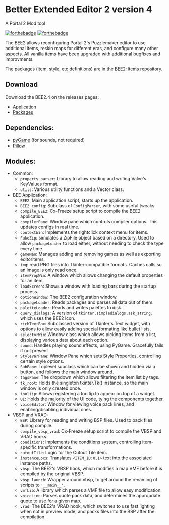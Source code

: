 # Better Extended Editor 2 version 4 #
A Portal 2  Mod tool

[![forthebadge](http://forthebadge.com/images/badges/designed-in-ms-paint.svg)](http://forthebadge.com)
[![forthebadge](http://forthebadge.com/images/badges/made-with-crayons.svg)](http://forthebadge.com)

The BEE2 allows reconfiguring Portal 2's Puzzlemaker editor to use additional items, reskin maps for 
different eras, and configure many other aspects. All vanilla items have been upgraded with additional 
bugfixes and improvments.

The packages (item, style, etc definitions) are in the [BEE2-Items](https://github.com/TeamSpen210/BEE2-items) repository.

## Download
Download the BEE2.4 on the releases pages:
- [Application](https://github.com/BenVlodgi/BEE2.4/releases)
- [Packages](https://github.com/TeamSpen210/BEE2-items/releases)

## Dependencies: ##
- [pyGame](http://www.pygame.org/) (for sounds, not required)
- [Pillow](https://python-pillow.github.io/)

## Modules: ##
- Common:
	- `property_parser`: Library to allow reading and writing Valve's KeyValues format.
	- `utils`: Various utility functions and a Vector class.
- BEE Application:
	- `BEE2`: Main application script, starts up the application.
	- `BEE2_config`: Subclass of `ConfigParser`, with some useful tweaks
	- `compile_BEE2`: Cx-Freeze setup script to compile the BEE2 application.
	- `compilerPane`: Window pane which controls compiler options. This updates configs in real time.
	- `contextWin`: Implements the rightclick context menu for items.
	- `FakeZip`: simulates a ZipFile object based on a directory. Used to allow `packageLoader` to load either, without needing to check the type every time.
	- `gameMan`: Manages adding and removing games as well as exporting editoritems.
	- `img`: read PNG files into Tkinter-compatible formats. Caches calls so an image is only read once.
	- `itemPropWin`: A window which allows changing the default properties for an item.
	- `loadScreen`: Shows a window with loading bars during the startup process.
	- `optionWindow`: The BEE2 configuration window.
	- `packageLoader`: Reads packages and parses all data out of them.
	- `paletteLoader`: Reads and writes palettes to disk.
	- `query_dialogs`: A version of `tkinter.simpledialogs.ask_string`, which uses the BEE2 icon.
	- `richTextBox`: Subclassed version of Tkinter's Text widget, with options to allow easily adding special formating like bullet lists.
	- `selectorWin`: Window class which allows picking items from a list, displaying various data about each option.
	- `sound`: Handles playing sound effects, using PyGame. Gracefully fails if not present
	- `StyleVarPane`: Window Pane which sets Style Properties, controlling certain style options.
	- `SubPane`: Toplevel subclass which can be shown and hidden via a button, and follows the main window around.
	- `tagsPane`: The dropdown which allows filtering the item list by tags.
	- `tk_root`: Holds the singleton tkinter.Tk() instance, so the main window is only created once.
	- `tooltip`: Allows registering a tooltip to appear on top of a widget.
	- `UI`: Holds the majority of the UI code, tying the components together.
	- `voiceEditor`: Window for viewing voice pack lines, and enabling/disabling individual ones.
- VBSP and VRAD:
	- `BSP`: Library for reading and writing BSP files. Used to pack files during compile.
	- `compile_vbsp_vrad`: Cx-Freeze setup script to compile the VBSP and VRAD hooks.
	- `conditions`: Implements the conditions system, controlling item-specific transformations.
	- `cutoutTile`: Logic for the Cutout Tile item.
	- `instanceLocs`: Translates `<ITEM_ID:0,1>` text into the associated instance paths.
	- `vbsp`: The BEE2's VBSP hook, which modifies a map VMF before it is compiled by the original VBSP.
	- `vbsp_launch`: Wrapper around vbsp, to get around the renaming of scripts to `'__main__'`.
	- `vmfLib`: A library which parses a VMF file to allow easy modification.
	- `voiceLine`: Parses quote pack data, and determines the appropriate quote to use for a given map.
	- `vrad`: The BEE2's VRAD hook, which switches to use fast lighting when not in preview mode, and packs files into the BSP after the compilation.
